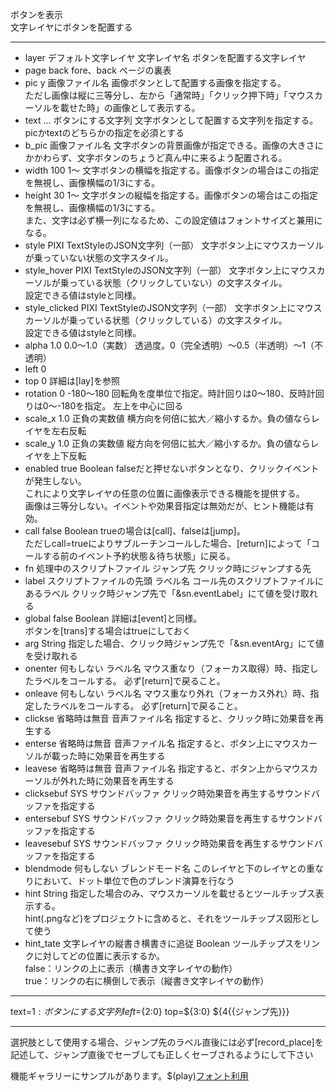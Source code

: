 ボタンを表示  
文字レイヤにボタンを配置する  

***
- layer		デフォルト文字レイヤ	文字レイヤ名	ボタンを配置する文字レイヤ
- page		back	fore、back	ページの裏表
- pic	y		画像ファイル名	画像ボタンとして配置する画像を指定する。<br/>ただし画像は縦に三等分し、左から「通常時」「クリック押下時」「マウスカーソルを載せた時」の画像として表示する。
- text	...		ボタンにする文字列	文字ボタンとして配置する文字列を指定する。<br/>picかtextのどちらかの指定を必須とする
- b_pic			画像ファイル名	文字ボタンの背景画像が指定できる。画像の大きさにかかわらず、文字ボタンのちょうど真ん中に来るよう配置される。
- width		100	1〜	文字ボタンの横幅を指定する。画像ボタンの場合はこの指定を無視し、画像横幅の1/3にする。
- height		30	1〜	文字ボタンの縦幅を指定する。画像ボタンの場合はこの指定を無視し、画像横幅の1/3にする。<br/>また、文字は必ず横一列になるため、この設定値はフォントサイズと兼用になる。
- style			PIXI TextStyleのJSON文字列（一部）	文字ボタン上にマウスカーソルが乗っていない状態の文字スタイル。
- style_hover			PIXI TextStyleのJSON文字列（一部）	文字ボタン上にマウスカーソルが乗っている状態（クリックしていない）の文字スタイル。<br/>設定できる値はstyleと同様。
- style_clicked			PIXI TextStyleのJSON文字列（一部）	文字ボタン上にマウスカーソルが乗っている状態（クリックしている）の文字スタイル。<br/>設定できる値はstyleと同様。
- alpha		1.0	0.0〜1.0（実数）	透過度。0（完全透明）〜0.5（半透明）〜1（不透明）
- left		0		
- top		0		詳細は[lay]を参照
- rotation		0	-180〜180	回転角を度単位で指定。時計回りは0～180、反時計回りは0～-180を指定。 左上を中心に回る
- scale_x		1.0	正負の実数値	横方向を何倍に拡大／縮小するか。負の値ならレイヤを左右反転
- scale_y		1.0	正負の実数値	縦方向を何倍に拡大／縮小するか。負の値ならレイヤを上下反転
- enabled		true	Boolean	falseだと押せないボタンとなり、クリックイベントが発生しない。<br/>これにより文字レイヤの任意の位置に画像表示できる機能を提供する。<br/>画像は三等分しない。イベントや効果音指定は無効だが、ヒント機能は有効。
- call		false	Boolean	trueの場合は[call]、falseは[jump]。<br/>ただしcall=trueによりサブルーチンコールした場合、[return]によって「コールする前のイベント予約状態＆待ち状態」に戻る。
- fn		処理中のスクリプトファイル	ジャンプ先	クリック時にジャンプする先
- label		スクリプトファイルの先頭	ラベル名	コール先のスクリプトファイルにあるラベル	クリック時ジャンプ先で「&sn.eventLabel」にて値を受け取れる
- global		false	Boolean	詳細は[event]と同様。<br/>ボタンを[trans]する場合はtrueにしておく
- arg			String	指定した場合、クリック時ジャンプ先で「&sn.eventArg」にて値を受け取れる
- onenter		何もしない	ラベル名	マウス重なり（フォーカス取得）時、指定したラベルをコールする。 必ず[return]で戻ること。
- onleave		何もしない	ラベル名	マウス重なり外れ（フォーカス外れ）時、指定したラベルをコールする。 必ず[return]で戻ること。
- clickse		省略時は無音	音声ファイル名	指定すると、クリック時に効果音を再生する
- enterse		省略時は無音	音声ファイル名	指定すると、ボタン上にマウスカーソルが載った時に効果音を再生する
- leavese		省略時は無音	音声ファイル名	指定すると、ボタン上からマウスカーソルが外れた時に効果音を再生する
- clicksebuf		SYS	サウンドバッファ	クリック時効果音を再生するサウンドバッファを指定する
- entersebuf		SYS	サウンドバッファ	クリック時効果音を再生するサウンドバッファを指定する
- leavesebuf		SYS	サウンドバッファ	クリック時効果音を再生するサウンドバッファを指定する
- blendmode		何もしない	ブレンドモード名	このレイヤと下のレイヤとの重なりにおいて、ドット単位で色のブレンド演算を行なう
- hint			String	指定した場合のみ、マウスカーソルを載せるとツールチップス表示する。<br/>hint(.pngなど)をプロジェクトに含めると、それをツールチップス図形として使う
- hint_tate		文字レイヤの縦書き横書きに追従	Boolean	ツールチップスをリンクに対してどの位置に表示するか。<br/>false：リンクの上に表示（横書き文字レイヤの動作）<br/>true：リンクの右に横倒しで表示（縦書き文字レイヤの動作）

***
text=${1:ボタンにする文字列} left=${2:0} top=${3:0} ${4{{ジャンプ先}}}

***
選択肢として使用する場合、ジャンプ先のラベル直後には必ず[record_place]を記述して、ジャンプ直後でセーブしても正しくセーブされるようにして下さい

機能ギャラリーにサンプルがあります。$(play)[フォント利用](https://famibee.github.io/SKYNovel_gallery/?cur=ch_button)
